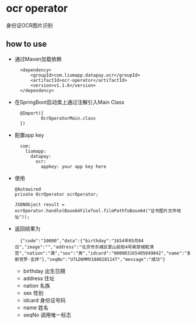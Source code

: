 # ocr operator

身份证OCR图片识别

## how to use

* 通过Maven加载依赖
                
        <dependency>
            <groupId>com.liumapp.datapay.ocr</groupId>
            <artifactId>ocr-operator</artifactId>
            <version>v1.1.6</version>
        </dependency>
                    
* 在SpringBoot启动类上通过注解引入Main Class

        @Import({
                OcrOperatorMain.class
        })        
        
* 配置app key

        com:
          liumapp:
            datapay:
              ocr:
                appkey: your app key here
        
* 使用

      @Autowired
      private OcrOperator ocrOperator;
      
      JSONObject result = ocrOperator.handle(Base64FileTool.filePathToBase64("证书图片文件地址"));
                       
* 返回结果为

        {"code":"10000","data":{"birthday":"1654年05月04日","image":"","address":"北京市东城区景山前街4号紫禁城乾清宫","nation":"满","sex":"男","idcard":"000003165405049842","name":"爱新觉罗·玄烨"},"seqNo":"U7LD6MMV1808281147","message":"成功"}
        
    * birthday 出生日期
    * address 住址
    * nation 名族
    * sex 性别
    * idcard 身份证号码
    * name 姓名
    * seqNo 调用唯一标志

